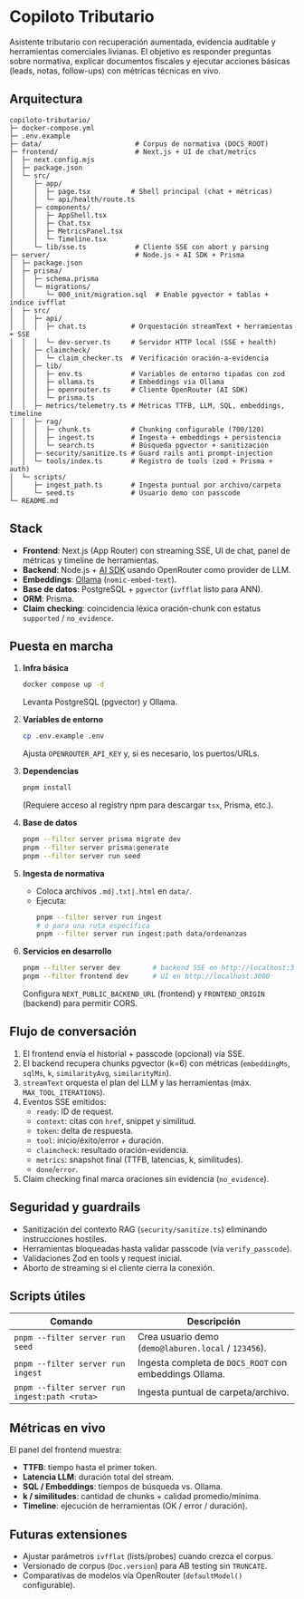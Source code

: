 # Copiloto Tributario

Asistente tributario con recuperación aumentada, evidencia auditable y herramientas comerciales livianas. El objetivo es responder preguntas sobre normativa, explicar documentos fiscales y ejecutar acciones básicas (leads, notas, follow-ups) con métricas técnicas en vivo.

## Arquitectura

```
copiloto-tributario/
├─ docker-compose.yml
├─ .env.example
├─ data/                       # Corpus de normativa (DOCS_ROOT)
├─ frontend/                   # Next.js + UI de chat/metrics
│  ├─ next.config.mjs
│  ├─ package.json
│  └─ src/
│     ├─ app/
│     │  ├─ page.tsx          # Shell principal (chat + métricas)
│     │  └─ api/health/route.ts
│     ├─ components/
│     │  ├─ AppShell.tsx
│     │  ├─ Chat.tsx
│     │  ├─ MetricsPanel.tsx
│     │  └─ Timeline.tsx
│     └─ lib/sse.ts            # Cliente SSE con abort y parsing
├─ server/                     # Node.js + AI SDK + Prisma
│  ├─ package.json
│  ├─ prisma/
│  │  ├─ schema.prisma
│  │  └─ migrations/
│  │     └─ 000_init/migration.sql  # Enable pgvector + tablas + índice ivfflat
│  ├─ src/
│  │  ├─ api/
│  │  │  ├─ chat.ts           # Orquestación streamText + herramientas + SSE
│  │  │  └─ dev-server.ts     # Servidor HTTP local (SSE + health)
│  │  ├─ claimcheck/
│  │  │  └─ claim_checker.ts  # Verificación oración-a-evidencia
│  │  ├─ lib/
│  │  │  ├─ env.ts            # Variables de entorno tipadas con zod
│  │  │  ├─ ollama.ts         # Embeddings via Ollama
│  │  │  ├─ openrouter.ts     # Cliente OpenRouter (AI SDK)
│  │  │  └─ prisma.ts
│  │  ├─ metrics/telemetry.ts # Métricas TTFB, LLM, SQL, embeddings, timeline
│  │  ├─ rag/
│  │  │  ├─ chunk.ts          # Chunking configurable (700/120)
│  │  │  ├─ ingest.ts         # Ingesta + embeddings + persistencia
│  │  │  └─ search.ts         # Búsqueda pgvector + sanitización
│  │  ├─ security/sanitize.ts # Guard rails anti prompt-injection
│  │  └─ tools/index.ts       # Registro de tools (zod + Prisma + auth)
│  └─ scripts/
│     ├─ ingest_path.ts       # Ingesta puntual por archivo/carpeta
│     └─ seed.ts              # Usuario demo con passcode
└─ README.md
```

## Stack

- **Frontend**: Next.js (App Router) con streaming SSE, UI de chat, panel de métricas y timeline de herramientas.
- **Backend**: Node.js + [AI SDK](https://sdk.vercel.ai/) usando OpenRouter como provider de LLM.
- **Embeddings**: [Ollama](https://ollama.com/) (`nomic-embed-text`).
- **Base de datos**: PostgreSQL + `pgvector` (`ivfflat` listo para ANN).
- **ORM**: Prisma.
- **Claim checking**: coincidencia léxica oración-chunk con estatus `supported` / `no_evidence`.

## Puesta en marcha

1. **Infra básica**
   ```bash
   docker compose up -d
   ```
   Levanta PostgreSQL (pgvector) y Ollama.

2. **Variables de entorno**
   ```bash
   cp .env.example .env
   ```
   Ajusta `OPENROUTER_API_KEY` y, si es necesario, los puertos/URLs.

3. **Dependencias**
   ```bash
   pnpm install
   ```
   (Requiere acceso al registry npm para descargar `tsx`, Prisma, etc.).

4. **Base de datos**
   ```bash
   pnpm --filter server prisma migrate dev
   pnpm --filter server prisma:generate
   pnpm --filter server run seed
   ```

5. **Ingesta de normativa**
   - Coloca archivos `.md|.txt|.html` en `data/`.
   - Ejecuta:
     ```bash
     pnpm --filter server run ingest
     # o para una ruta específica
     pnpm --filter server run ingest:path data/ordenanzas
     ```

6. **Servicios en desarrollo**
   ```bash
   pnpm --filter server dev        # backend SSE en http://localhost:3001
   pnpm --filter frontend dev      # UI en http://localhost:3000
   ```

   Configura `NEXT_PUBLIC_BACKEND_URL` (frontend) y `FRONTEND_ORIGIN` (backend) para permitir CORS.

## Flujo de conversación

1. El frontend envía el historial + passcode (opcional) vía SSE.
2. El backend recupera chunks pgvector (k=6) con métricas (`embeddingMs`, `sqlMs`, `k`, `similarityAvg`, `similarityMin`).
3. `streamText` orquesta el plan del LLM y las herramientas (máx. `MAX_TOOL_ITERATIONS`).
4. Eventos SSE emitidos:
   - `ready`: ID de request.
   - `context`: citas con `href`, snippet y similitud.
   - `token`: delta de respuesta.
   - `tool`: inicio/éxito/error + duración.
   - `claimcheck`: resultado oración-evidencia.
   - `metrics`: snapshot final (TTFB, latencias, k, similitudes).
   - `done`/`error`.
5. Claim checking final marca oraciones sin evidencia (`no_evidence`).

## Seguridad y guardrails

- Sanitización del contexto RAG (`security/sanitize.ts`) eliminando instrucciones hostiles.
- Herramientas bloqueadas hasta validar passcode (vía `verify_passcode`).
- Validaciones Zod en tools y request inicial.
- Aborto de streaming si el cliente cierra la conexión.

## Scripts útiles

| Comando | Descripción |
| --- | --- |
| `pnpm --filter server run seed` | Crea usuario demo (`demo@laburen.local` / `123456`). |
| `pnpm --filter server run ingest` | Ingesta completa de `DOCS_ROOT` con embeddings Ollama. |
| `pnpm --filter server run ingest:path <ruta>` | Ingesta puntual de carpeta/archivo. |

## Métricas en vivo

El panel del frontend muestra:

- **TTFB**: tiempo hasta el primer token.
- **Latencia LLM**: duración total del stream.
- **SQL / Embeddings**: tiempos de búsqueda vs. Ollama.
- **k / similitudes**: cantidad de chunks + calidad promedio/mínima.
- **Timeline**: ejecución de herramientas (OK / error / duración).

## Futuras extensiones

- Ajustar parámetros `ivfflat` (lists/probes) cuando crezca el corpus.
- Versionado de corpus (`Doc.version`) para AB testing sin `TRUNCATE`.
- Comparativas de modelos vía OpenRouter (`defaultModel()` configurable).

